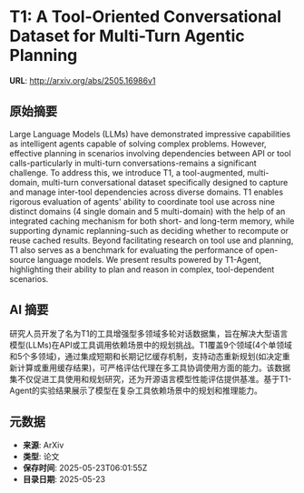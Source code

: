 # T1: A Tool-Oriented Conversational Dataset for Multi-Turn Agentic Planning

**URL**: http://arxiv.org/abs/2505.16986v1

## 原始摘要

Large Language Models (LLMs) have demonstrated impressive capabilities as
intelligent agents capable of solving complex problems. However, effective
planning in scenarios involving dependencies between API or tool
calls-particularly in multi-turn conversations-remains a significant challenge.
To address this, we introduce T1, a tool-augmented, multi-domain, multi-turn
conversational dataset specifically designed to capture and manage inter-tool
dependencies across diverse domains. T1 enables rigorous evaluation of agents'
ability to coordinate tool use across nine distinct domains (4 single domain
and 5 multi-domain) with the help of an integrated caching mechanism for both
short- and long-term memory, while supporting dynamic replanning-such as
deciding whether to recompute or reuse cached results. Beyond facilitating
research on tool use and planning, T1 also serves as a benchmark for evaluating
the performance of open-source language models. We present results powered by
T1-Agent, highlighting their ability to plan and reason in complex,
tool-dependent scenarios.


## AI 摘要

研究人员开发了名为T1的工具增强型多领域多轮对话数据集，旨在解决大型语言模型(LLMs)在API或工具调用依赖场景中的规划挑战。T1覆盖9个领域(4个单领域和5个多领域)，通过集成短期和长期记忆缓存机制，支持动态重新规划(如决定重新计算或重用缓存结果)，可严格评估代理在多工具协调使用方面的能力。该数据集不仅促进工具使用和规划研究，还为开源语言模型性能评估提供基准。基于T1-Agent的实验结果展示了模型在复杂工具依赖场景中的规划和推理能力。

## 元数据

- **来源**: ArXiv
- **类型**: 论文
- **保存时间**: 2025-05-23T06:01:55Z
- **目录日期**: 2025-05-23
